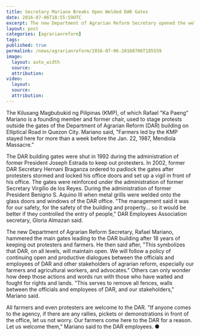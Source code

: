 ```yaml
---
title: Secretary Mariano Breaks Open Welded DAR Gates
date: 2016-07-06T18:55:59UTC
excerpt: The new Department of Agrarian Reform Secretary opened the welded and chained gates of the DAR building which has been closed for 18 years to communicate the intent of the new administration and welcome farmers and protesters.
layout: post
categories: [agrarianreform]
tags: 
published: true
permalink: /news/agrarianreform/2016-07-06-20160706T185559
image:
  layout: auto_width
  source: 
  attribution: 
video:
  layout:
  source: 
  attribution: 
---
```


The Kilusang Magbubukid ng Pilipinas (KMP), of which Rafael "Ka Paeng" Mariano is a founding member and former chair, used to stage protests outside the gates of the Department of Agrarian Reform (DAR) building on Elliptical Road in Quezon City.
Mariano said, "Farmers led by the KMP stayed here for more than a week before the Jan. 22, 1987, Mendiola Massacre.”

The DAR building gates were shut in 1992 during the administration of former President Joseph Estrada to keep out protesters.
In 2002, former DAR Secretary Hernani Braganza ordered to padlock the gates after protesters stormed and locked his office doors and set up a vigil in front of his office.
The gates were reinforced under the administration of former Secretary Virgilio de los Reyes.
During the administration of former President Benigno S. Aquino III when metal grills were welded onto the glass doors and windows of the DAR office.
"The management said it was for our safety, for the safety of the building and property... so it would be better if they controlled the entry of people," DAR Employees Association secretary, Gloria Almazan said.

The new Department of Agrarian Reform Secretary, Rafael Mariano, hammered the main gates leading to the DAR building after 18 years of keeping out protesters and farmers.
He then said after, "This symbolizes that DAR, on all levels, will maintain open. We will follow a policy of continuing open and productive dialogues between the officials and employees of DAR and other stakeholders of agrarian reform, especially our farmers and agricultural workers, and advocates."
Others can only wonder how deep those actions and words run with those who have waited and fought for rights and lands.
"This serves to remove all fences, walls between the officials and employees of DAR, and our stakeholders," Mariano said.

All farmers and even protesters are welcome to the DAR.
"If anyone comes to the agency, if there are any rallies, pickets or demonstrations in front of the office, let us not worry. Our farmers come here to the DAR for a reason. Let us welcome them," Mariano said to the DAR employees.
&#x25cf;
